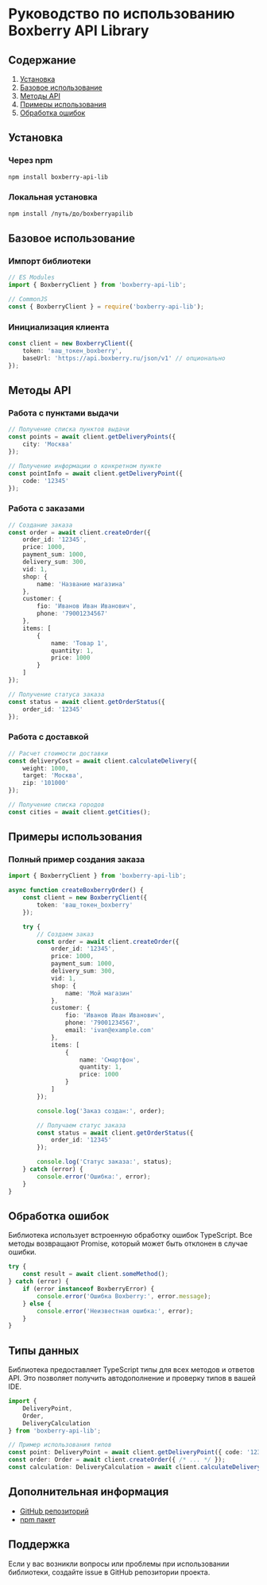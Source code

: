 # Руководство по использованию Boxberry API Library

## Содержание
1. [Установка](#установка)
2. [Базовое использование](#базовое-использование)
3. [Методы API](#методы-api)
4. [Примеры использования](#примеры-использования)
5. [Обработка ошибок](#обработка-ошибок)

## Установка

### Через npm
```bash
npm install boxberry-api-lib
```

### Локальная установка
```bash
npm install /путь/до/boxberryapilib
```

## Базовое использование

### Импорт библиотеки
```typescript
// ES Modules
import { BoxberryClient } from 'boxberry-api-lib';

// CommonJS
const { BoxberryClient } = require('boxberry-api-lib');
```

### Инициализация клиента
```typescript
const client = new BoxberryClient({
    token: 'ваш_токен_boxberry',
    baseUrl: 'https://api.boxberry.ru/json/v1' // опционально
});
```

## Методы API

### Работа с пунктами выдачи
```typescript
// Получение списка пунктов выдачи
const points = await client.getDeliveryPoints({
    city: 'Москва'
});

// Получение информации о конкретном пункте
const pointInfo = await client.getDeliveryPoint({
    code: '12345'
});
```

### Работа с заказами
```typescript
// Создание заказа
const order = await client.createOrder({
    order_id: '12345',
    price: 1000,
    payment_sum: 1000,
    delivery_sum: 300,
    vid: 1,
    shop: {
        name: 'Название магазина'
    },
    customer: {
        fio: 'Иванов Иван Иванович',
        phone: '79001234567'
    },
    items: [
        {
            name: 'Товар 1',
            quantity: 1,
            price: 1000
        }
    ]
});

// Получение статуса заказа
const status = await client.getOrderStatus({
    order_id: '12345'
});
```

### Работа с доставкой
```typescript
// Расчет стоимости доставки
const deliveryCost = await client.calculateDelivery({
    weight: 1000,
    target: 'Москва',
    zip: '101000'
});

// Получение списка городов
const cities = await client.getCities();
```

## Примеры использования

### Полный пример создания заказа
```typescript
import { BoxberryClient } from 'boxberry-api-lib';

async function createBoxberryOrder() {
    const client = new BoxberryClient({
        token: 'ваш_токен_boxberry'
    });

    try {
        // Создаем заказ
        const order = await client.createOrder({
            order_id: '12345',
            price: 1000,
            payment_sum: 1000,
            delivery_sum: 300,
            vid: 1,
            shop: {
                name: 'Мой магазин'
            },
            customer: {
                fio: 'Иванов Иван Иванович',
                phone: '79001234567',
                email: 'ivan@example.com'
            },
            items: [
                {
                    name: 'Смартфон',
                    quantity: 1,
                    price: 1000
                }
            ]
        });

        console.log('Заказ создан:', order);

        // Получаем статус заказа
        const status = await client.getOrderStatus({
            order_id: '12345'
        });

        console.log('Статус заказа:', status);
    } catch (error) {
        console.error('Ошибка:', error);
    }
}
```

## Обработка ошибок

Библиотека использует встроенную обработку ошибок TypeScript. Все методы возвращают Promise, который может быть отклонен в случае ошибки.

```typescript
try {
    const result = await client.someMethod();
} catch (error) {
    if (error instanceof BoxberryError) {
        console.error('Ошибка Boxberry:', error.message);
    } else {
        console.error('Неизвестная ошибка:', error);
    }
}
```

## Типы данных

Библиотека предоставляет TypeScript типы для всех методов и ответов API. Это позволяет получить автодополнение и проверку типов в вашей IDE.

```typescript
import { 
    DeliveryPoint, 
    Order, 
    DeliveryCalculation 
} from 'boxberry-api-lib';

// Пример использования типов
const point: DeliveryPoint = await client.getDeliveryPoint({ code: '12345' });
const order: Order = await client.createOrder({ /* ... */ });
const calculation: DeliveryCalculation = await client.calculateDelivery({ /* ... */ });
```

## Дополнительная информация

- [GitHub репозиторий](https://github.com/your-username/boxberry-api-lib)
- [npm пакет](https://www.npmjs.com/package/boxberry-api-lib)

## Поддержка

Если у вас возникли вопросы или проблемы при использовании библиотеки, создайте issue в GitHub репозитории проекта. 
